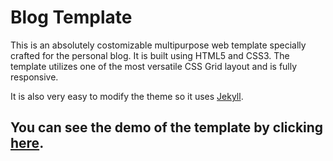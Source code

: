 # Blog Template
This is an absolutely costomizable multipurpose web template specially crafted for the personal blog. It is built using HTML5 and CSS3. The template utilizes one of the most versatile CSS Grid layout and is fully responsive.

It is also very easy to modify the theme so it uses [Jekyll](https://jekyllrb.com/).

## You can see the demo of the template by clicking [here](https://oniani.github.io/Blogplate/).
